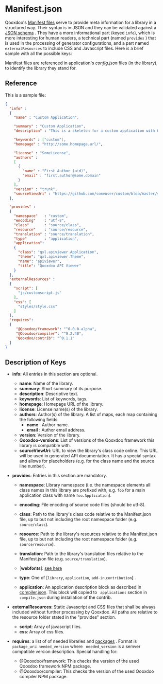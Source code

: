 # Manifest.json

Qooxdoo's [Manifest files](http://en.wikipedia.org/wiki/Manifest_file)
         serve to provide meta information for a library in a
structured way. Their syntax is in JSON and they can be validated
against a [JSON schema](https://github.com/Qooxdoo/Qooxdoo-compiler/tree/master/source/resource/qx/tool/schema)
        . They have a more informational part (keyed `info`), which is
more interesting for human readers, a technical part (named `provides`
) that is used in the processing of generator configurations, and a
part named `externalResources` to include CSS and Javascript files.
Here is a brief sample with all the possible keys:

Manifest files are referenced in application's _config.json_ files (in
the library), to identify the library they stand for.

## Reference

This is a sample file:

```json
{
  "info" : 
  {
    "name" : "Custom Application",

    "summary" : "Custom Application",
    "description" : "This is a skeleton for a custom application with Qooxdoo.",

    "keywords" : ["custom"],
    "homepage" : "http://some.homepage.url/",

    "license" : "SomeLicense",
    "authors" : 
    [
      {
        "name" : "First Author (uid)",
        "email" : "first.author@some.domain"
      }
    ],
    "version" : "trunk",
    "sourceViewUri" : "https://github.com/someuser/custom/blob/master/source/class/%{classFilePath}#L%{lineNumber}"
  },

  "provides" : 
  {
    "namespace"   : "custom",
    "encoding"    : "utf-8",
    "class"       : "source/class",
    "resource"    : "source/resource",
    "translation" : "source/translation",
    "type"        : "application",
    "application": 
    {
      "class": "qxl.apiviewer.Application",
      "theme": "qxl.apiviewer.Theme",
      "name": "apiviewer",
      "title": "Qooxdoo API Viewer"
    }  
  },
  "externalResources" :
  {
    "script": [
      "js/customscript.js"
    ],
    "css": [
      "styles/style.css"
    ]
  },
  "requires": 
  {
     "@Qooxdoo/framework": "^6.0.0-alpha",
     "@Qooxdoo/compiler": "^0.2.40",
     "Qooxdoo/contrib": "^0.1.1"
  }
}
```

## Description of Keys

-   **info**: All entries in this section are optional.
    -   **name**: Name of the library.
    -   **summary**: Short summary of its purpose.
    -   **description**: Descriptive text.
    -   **keywords**: List of keywords, tags.
    -   **homepage**: Homepage URL of the library.
    -   **license**: License name(s) of the library.
    -   **authors**: Author(s) of the library. A list of maps, each map
        containing the following fields:
        -   **name** : Author name.
        -   **email** : Author email address.
    -   **version**: Version of  the library.
    -   **Qooxdoo-versions**: List of versions of the Qooxdoo framework this
        library is compatible with.
    -   **sourceViewUri**: URL to view the library's class code online. This URL
        will be used in generated API documentation. It has a special syntax
        and allows for placeholders (e.g. for the class name and the source
        line number).

-   **provides**: Entries in this section are mandatory.
    -   **namespace**: Library namespace (i.e. the namespace elements all class
        names in this library are prefixed with, e.g. `foo` for a main
        application class with name `foo.Application`).
    -   **encoding**: File encoding of source code files (should be utf-8).
    -   **class**: Path to the library's class code relative to the Manifest.json
        file, up to but not including the root namespace folder (e.g. `
        source/class`).
    -   **resource**: Path to the library's resources relative to the
        Manifest.json file, up to but not including the root namespace folder
        (e.g. `source/resource`).
    -   **translation**: Path to the library's translation files relative to the
        Manifest.json file (e.g. `source/translation`).
    -   [**webfonts**]&#x3A; [see here](../development/compiler/IconFonts.md)
                 
    -   **type**: One of [`library`, `application`, `add-in`,`contribution`]
                . 
    -   **application**: An application description block as described in  
        [compiler.json](./compile.md). This block will copied to `
        applications` section in `compile.json` during installation of the
        contrib.

-   **externalResources**: Static Javascript and CSS files that shall be
    always included without further processing by Qooxdoo. All paths are
    relative to the resource folder stated in the "provides" section.
    -   **script**: Array of javascript files.
    -   **css**: Array of css files.


-   **requires**: a list of of needed libraries and [packages](../cli/packages.md)
            . Format is   `package_uri`: `needed_version` where `
    needed_version`  is a semver compatible version description.  Special
    handling for:
    -   @Qooxdoo/framework: This checks the version of the used Qooxdoo
        framework NPM package.
    -   @Qooxdoo/compiler: This checks the version of the used Qooxdoo
        compiler NPM package.
